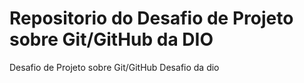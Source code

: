# Repositorio do Desafio de Projeto sobre Git/GitHub da DIO
Desafio de Projeto sobre Git/GitHub
Desafio da dio
